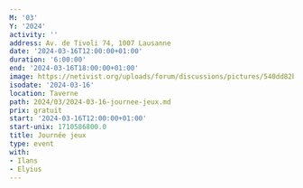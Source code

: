 ```yaml
---
M: '03'
Y: '2024'
activity: ''
address: Av. de Tivoli 74, 1007 Lausanne
date: '2024-03-16T12:00:00+01:00'
duration: '6:00:00'
end: '2024-03-16T18:00:00+01:00'
image: https://netivist.org/uploads/forum/discussions/pictures/540dd82b55f4f8179099139f/cooperative-board-games.jpg
isodate: '2024-03-16'
location: Taverne
path: 2024/03/2024-03-16-journee-jeux.md
prix: gratuit
start: '2024-03-16T12:00:00+01:00'
start-unix: 1710586800.0
title: Journée jeux
type: event
with:
- Ilans
- Elyius
---
```

